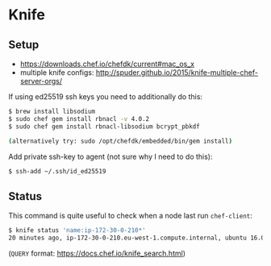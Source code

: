 # Knife

## Setup

* https://downloads.chef.io/chefdk/current#mac_os_x
* multiple knife configs: http://spuder.github.io/2015/knife-multiple-chef-server-orgs/

If using ed25519 ssh keys you need to additionally do this:

```bash
$ brew install libsodium
$ sudo chef gem install rbnacl -v 4.0.2
$ sudo chef gem install rbnacl-libsodium bcrypt_pbkdf

(alternatively try: sudo /opt/chefdk/embedded/bin/gem install)
```

Add private ssh-key to agent (not sure why I need to do this):

```bash
$ ssh-add ~/.ssh/id_ed25519
```

## Status

This command is quite useful to check when a node last run `chef-client`:

```bash
$ knife status 'name:ip-172-30-0-210*'
20 minutes ago, ip-172-30-0-210.eu-west-1.compute.internal, ubuntu 16.04.
```

(`QUERY` format: https://docs.chef.io/knife_search.html)
